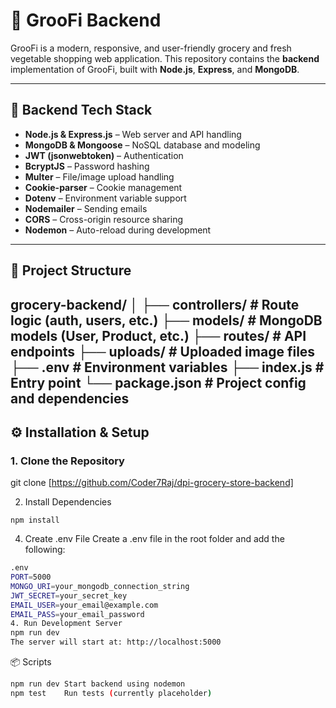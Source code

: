 # 🛒 GrooFi Backend

GrooFi is a modern, responsive, and user-friendly grocery and fresh vegetable shopping web application. This repository contains the **backend** implementation of GrooFi, built with **Node.js**, **Express**, and **MongoDB**.

---

## 🚀 Backend Tech Stack

- **Node.js & Express.js** – Web server and API handling  
- **MongoDB & Mongoose** – NoSQL database and modeling  
- **JWT (jsonwebtoken)** – Authentication  
- **BcryptJS** – Password hashing  
- **Multer** – File/image upload handling  
- **Cookie-parser** – Cookie management  
- **Dotenv** – Environment variable support  
- **Nodemailer** – Sending emails  
- **CORS** – Cross-origin resource sharing  
- **Nodemon** – Auto-reload during development  

---

## 📂 Project Structure

grocery-backend/
│
├── controllers/ # Route logic (auth, users, etc.)
├── models/ # MongoDB models (User, Product, etc.)
├── routes/ # API endpoints
├── uploads/ # Uploaded image files
├── .env # Environment variables
├── index.js # Entry point
└── package.json # Project config and dependencies
---

## ⚙️ Installation & Setup

### 1. Clone the Repository
git clone [https://github.com/Coder7Raj/dpi-grocery-store-backend]

2. Install Dependencies
```
npm install

```
4. Create .env File
Create a .env file in the root folder and add the following:
```bash
.env
PORT=5000
MONGO_URI=your_mongodb_connection_string
JWT_SECRET=your_secret_key
EMAIL_USER=your_email@example.com
EMAIL_PASS=your_email_password
4. Run Development Server
npm run dev
The server will start at: http://localhost:5000
```
📦 Scripts
```bash
npm run dev	Start backend using nodemon
npm test	Run tests (currently placeholder)
